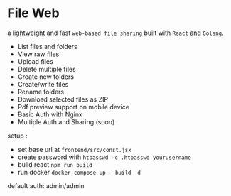 # File Web

a lightweight and fast `web-based file sharing` built with `React` and `Golang`. 

- List files and folders
- View raw files 
- Upload files 
- Delete multiple files
- Create new folders 
- Create/write files 
- Rename folders
- Download selected files as ZIP
- Pdf preview support on mobile device
- Basic Auth with Nginx
- Multiple Auth and Sharing (soon)

setup :
- set base url at `frontend/src/const.jsx`
- create password with `htpasswd -c .htpasswd yourusername`
- build react `npm run build`
- run docker `docker-compose up --build -d`

default auth: admin/admin